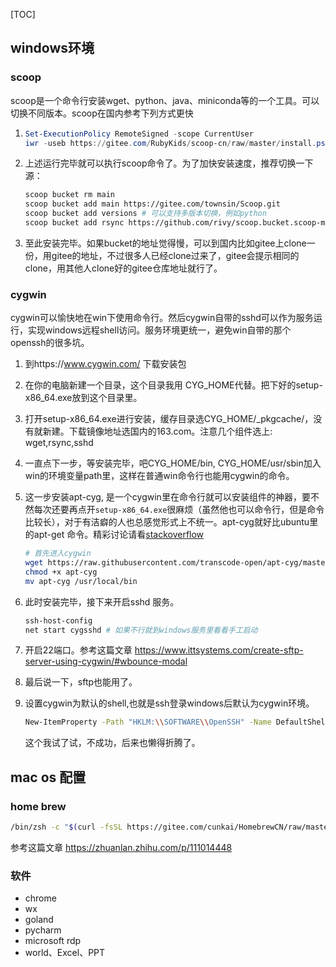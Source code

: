 [TOC]


## windows环境
### scoop

scoop是一个命令行安装wget、python、java、miniconda等的一个工具。可以切换不同版本。scoop在国内参考下列方式更快

1. ```powershell
   Set-ExecutionPolicy RemoteSigned -scope CurrentUser
   iwr -useb https://gitee.com/RubyKids/scoop-cn/raw/master/install.ps1 | iex
   ```

2. 上述运行完毕就可以执行scoop命令了。为了加快安装速度，推荐切换一下源：

   ```bash
   scoop bucket rm main
   scoop bucket add main https://gitee.com/townsin/Scoop.git
   scoop bucket add versions # 可以支持多版本切换，例如python
   scoop bucket add rsync https://github.com/rivy/scoop.bucket.scoop-main.git # 支持rsync等工具
   ```

3. 至此安装完毕。如果bucket的地址觉得慢，可以到国内比如gitee上clone一份，用gitee的地址，不过很多人已经clone过来了，gitee会提示相同的clone，用其他人clone好的gitee仓库地址就行了。



### cygwin

cygwin可以愉快地在win下使用命令行。然后cygwin自带的sshd可以作为服务运行，实现windows远程shell访问。服务环境更统一，避免win自带的那个openssh的很多坑。

1. 到https://www.cygwin.com/ 下载安装包

2. 在你的电脑新建一个目录，这个目录我用 CYG_HOME代替。把下好的setup-x86_64.exe放到这个目录里。

3. 打开setup-x86_64.exe进行安装，缓存目录选CYG_HOME/_pkgcache/，没有就新建。下载镜像地址选国内的163.com。注意几个组件选上: wget,rsync,sshd

4. 一直点下一步，等安装完毕，吧CYG_HOME/bin, CYG_HOME/usr/sbin加入win的环境变量path里，这样在普通win命令行也能用cygwin的命令。

5. 这一步安装apt-cyg, 是一个cygwin里在命令行就可以安装组件的神器，要不然每次还要再点开`setup-x86_64.exe`很麻烦（虽然他也可以命令行，但是命令比较长），对于有洁癖的人也总感觉形式上不统一。apt-cyg就好比ubuntu里的apt-get 命令。精彩讨论请看[stackoverflow](https://stackoverflow.com/questions/9260014/how-do-i-install-cygwin-components-from-the-command-line) 

   ```bash
   # 首先进入cygwin
   wget https://raw.githubusercontent.com/transcode-open/apt-cyg/master/apt-cyg
   chmod +x apt-cyg
   mv apt-cyg /usr/local/bin
   
   ```

6. 此时安装完毕，接下来开启sshd 服务。

   ```bash
   ssh-host-config
   net start cygsshd # 如果不行就到windows服务里看看手工启动
   ```

7. 开启22端口。参考这篇文章 https://www.ittsystems.com/create-sftp-server-using-cygwin/#wbounce-modal 

8. 最后说一下，sftp也能用了。

9. 设置cygwin为默认的shell,也就是ssh登录windows后默认为cygwin环境。

   ```bash
   New-ItemProperty -Path "HKLM:\\SOFTWARE\\OpenSSH" -Name DefaultShell -Value "C:\\cygwin64\bin\sh" -PropertyType String -Force
   ```

   这个我试了试，不成功，后来也懒得折腾了。



## mac os 配置

### home brew

```bash
/bin/zsh -c "$(curl -fsSL https://gitee.com/cunkai/HomebrewCN/raw/master/Homebrew.sh)"
```

参考这篇文章 https://zhuanlan.zhihu.com/p/111014448

### 软件

- chrome
- wx
- goland
- pycharm
- microsoft rdp
- world、Excel、PPT


